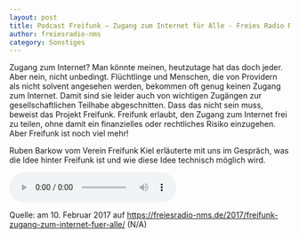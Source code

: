 ```yaml
---
layout: post
title: Podcast Freifunk – Zugang zum Internet für Alle - Freies Radio Neumünster
author: freiesradio-nms
category: Sonstiges
---
```


Zugang zum Internet? Man könnte meinen, heutzutage hat das doch jeder. Aber nein, nicht unbedingt. Flüchtlinge und Menschen, die von Providern als nicht solvent angesehen werden, bekommen oft genug keinen Zugang zum Internet. Damit sind sie leider auch von wichtigen Zugängen zur gesellschaftlichen Teilhabe abgeschnitten. Dass das nicht sein muss, beweist das Projekt Freifunk. Freifunk erlaubt, den Zugang zum Internet frei zu teilen, ohne damit ein finanzielles oder rechtliches Risiko einzugehen. Aber Freifunk ist noch viel mehr!

Ruben Barkow vom Verein Freifunk Kiel erläuterte mit uns im Gespräch, was die Idee hinter Freifunk ist und wie diese Idee technisch möglich wird.

<audio controls>
 <source src="/downloads/magazin_nms_2017_02_10___04_freifunk.mp3" type="audio/mpeg">
 <a href="/downloads/magazin_nms_2017_02_10___04_freifunk.mp3">/downloads/magazin_nms_2017_02_10___04_freifunk.mp3</a>
</audio>

Quelle: am 10. Februar 2017 auf https://freiesradio-nms.de/2017/freifunk-zugang-zum-internet-fuer-alle/ (N/A)
